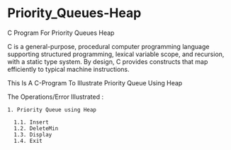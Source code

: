 # Priority_Queues-Heap
C Program For Priority Queues Heap

C is a general-purpose, procedural computer programming language supporting structured programming, lexical variable scope, and recursion, with a static type system. By design, C provides constructs that map efficiently to typical machine instructions.

This Is A C-Program To Illustrate Priority Queue Using Heap

The Operations/Error Illustrated :

    1. Priority Queue using Heap

      1.1. Insert
      1.2. DeleteMin
      1.3. Display
      1.4. Exit
